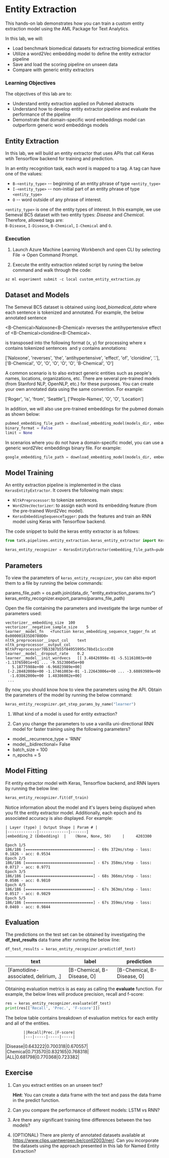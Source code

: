 # Entity Extraction

This hands-on lab demonstrates how you can train a custom entity extraction model using the AML Package for Text Analytics.

In this lab, we will:
- Load benchmark biomedical datasets for extracting biomedical entities
- Utilize a word2Vec embedding model to define the entity extractor pipeline
- Save and load the scoring pipeline on unseen data
- Compare with generic entity extractors

### Learning Objectives ###

The objectives of this lab are to:

- Understand entity extraction applied on Pubmed abstracts
- Understand how to develop entity extractor pipeline and evaluate the performance of the pipeline
- Demonstrate that domain-specific word embeddings model can outperform generic word embeddings models

## Entity Extraction

In this lab, we will build an entity extractor that uses APIs that call Keras wtih Tensorflow backend for training and prediction.

In an entity recognition task, each word is mapped to a tag. A tag can have one of the values:

- `B-<entity_type>` -- beginning of an entity phrase of type `<entity_type>` <br>
- `I-<entity_type>` -- non-initial part of an entity phrase of type `<entity_type>` <br>
- `O` -- word outside of any phrase of interest. <br>

`<entity_type>` is one of the entity types of interest. In this example, we use Semeval BC5 dataset with two entity types: *Disease* and *Chemical*. Therefore, allowed tags are: <br>
`B-Disease`, `I-Disease`, `B-Chemical`, `I-Chemical` and `O`. <br>

### Execution

1. Launch Azure Machine Learning Workbench and open CLI by selecting File -> Open Command Prompt.

2. Execute the entity extraction related script by runing the below command and walk through the code:

```az ml experiment submit -c local custom_entity_extraction.py```

## Dataset and Models

The Semeval BC5 dataset is obtained using _load_biomedical_data_ where each sentence is tokenized and annotated. For example, the below annotated sentence

\<B-Chemical\>Naloxone\<B-Chemical\> reverses the antihypertensive effect of \<B-Chemical\>clonidine\<B-Chemical\>.

is transposed into the following format (x, y) for processing where x contains tokenized sentences  and y contains annotations:

['Naloxone', 'reverses', 'the', 'antihypertensive', 'effect', 'of', 'clonidine', '.'], ['B-Chemical', 'O', 'O', 'O', 'O', 'O', 'B-Chemical', 'O']

A common scenario is to also extract generic entities such as people's names, locations, organizations, etc. There are several pre-trained models (from Stanford NLP, OpenNLP, etc.) for these purposes. You can create your own annotated data using the same convention. For example:

['Roger', 'is', 'from', 'Seattle'], ['People-Names', 'O', 'O', 'Location']


In addition, we will also use pre-trained embeddings for the pubmed domain as shown below:

````python
pubmed_embedding_file_path = download_embedding_model(models_dir, embedding_type='pubmed')
binary_format = False
limit = None
````

In scenarios where you do not have a domain-specific model, you can use a generic word2Vec embeddings binary file. For example:

````python
google_embedding_file_path = download_embedding_model(models_dir, embedding_type='google')
````

## Model Training

An entity extraction pipeline is implemented in the class `KerasEntityExtractor`. It covers the following main steps:
- `NltkPreprocessor`: to tokenize sentences.
- `Word2VecVectorizer`: to assign each word its embedding feature (from the pre-trained Word2Vec model). 
- `KerasEmbeddingSequenceTagger`: pads the features and train an RNN model using Keras with Tensorflow backend.

The code snippet to build the keras entity extractor is as follows:

````python
from tatk.pipelines.entity_extraction.keras_entity_extractor import KerasEntityExtractor

keras_entity_recognizer = KerasEntityExtractor(embedding_file_path=pubmed_embedding_file_path, input_col="text", label_col="label", prediction_col ="prediction", probabilities_col = "probabilities", binary_format=binary_format, limit=limit)
````

## Parameters

To view the parameters of `keras_entity_recognizer`, you can also export them to a file by running the below commands:

params_file_path = os.path.join(data_dir, "entity_extraction_params.tsv")
keras_entity_recognizer.export_params(params_file_path)

Open the file containing the parameters and investigate the large number of parameters used:

````
vectorizer__embedding_size	100
vectorizer__negative_sample_size	5
learner__model_fn	<function keras_embedding_sequence_tagger_fn at 0x000001835D0780D0>
nltk_preprocessor__input_col	text
nltk_preprocessor__output_col	NltkPreprocessor70b3387b55f84955995c78bd1c1ccd30
learner__model__dropout_rate	0.2
learner__model__init_wordvecs	[[ 3.48426998e-01 -5.51161003e+00 -1.13765001e+01 ... -9.55230045e+00
   5.18775988e+00 -6.96023989e+00]
 [-2.28482008e+00 -1.17461003e-01 -1.22643006e+00 ... -3.60893989e+00
  -1.03862000e+00  1.48386002e+00]
 ...
````

By now, you should know how to view the parameters using the API. Obtain the parameters of the model by running the below command:

````python
keras_entity_recognizer.get_step_params_by_name("learner")
````

1. What kind of a model is used for entity extraction?

2. Can you change the parameters to use a vanilla uni-directional RNN model for faster training using the following parameters?

- model__recurrence_type = 'RNN'
- model__bidirectional= False
- batch_size = 100
- n_epochs = 5

## Model Fitting

Fit entity extractor model with Keras, Tensorflow backend, and RNN layers by running the below line:

````python
keras_entity_recognizer.fit(df_train)
````

Notice information about the model and it's layers being displayed when you fit the entity extractor model. Additionally, each epoch and its associated accuracy is also displayed. For example:

````
| Layer (type) | Output Shape | Param # |   
|-------------|-------------|-------|
|embedding_2 (Embedding)  |    (None, None, 50)     |     4203300 

Epoch 1/5
186/186 [==============================] - 69s 372ms/step - loss: 0.1826 - acc: 0.9534
Epoch 2/5
186/186 [==============================] - 67s 358ms/step - loss: 0.0717 - acc: 0.9771
Epoch 3/5
186/186 [==============================] - 68s 366ms/step - loss: 0.0586 - acc: 0.9810
Epoch 4/5
186/186 [==============================] - 67s 363ms/step - loss: 0.0517 - acc: 0.9829
Epoch 5/5
186/186 [==============================] - 67s 359ms/step - loss: 0.0469 - acc: 0.9844
````

## Evaluation

The predictions on the test set can be obtained by investigating the __df_test_results__ data frame after running the below line:

````python
df_test_results = keras_entity_recognizer.predict(df_test)
````

|text|label|prediction|
|----|-----|----------|
|[Famotidine-associated, delirium, .]|[B-Chemical, B-Disease, O]|[B-Chemical, B-Disease, O]


Obtaining evaluation metrics is as easy as calling the __evaluate__ function. For example, the below lines will produce precision, recall and f-score:

````python
res = keras_entity_recognizer.evaluate(df_test)
print(res[['Recall', 'Prec.', 'F-score']])
````

The below table contains breakdown of evaluation metrics for each entity and all of the entities.

            ||Recall|Prec.|F-score|
            |---|-----|-----|-----|
|Disease|0.643222|0.700318|0.670557|
|Chemical|0.713570|0.832165|0.768318|
|ALL|0.681798|0.770368|0.723382|

## Exercise

1. Can you extract entities on an unseen text? 

    __Hint__: You can create a data frame with the text and pass the data frame in the predict function.

2. Can you compare the performance of different models: LSTM vs RNN? 

3. Are there any significant training time differences between the two models?

4. (OPTIONAL) There are plenty of annotated datasets available at https://www.clips.uantwerpen.be/conll2003/ner/. Can you incorporate the datasets using the approach presented in this lab for Named Entity Extraction?